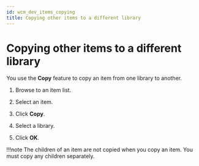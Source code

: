 ```yaml
---
id: wcm_dev_items_copying
title: Copying other items to a different library
---
```


# Copying other items to a different library


You use the **Copy** feature to copy an item from one library to another.

1.  Browse to an item list.

2.  Select an item.

3.  Click **Copy**.

4.  Select a library.

5.  Click **OK**.


!!!note
    The children of an item are not copied when you copy an item. You must copy any children separately.

